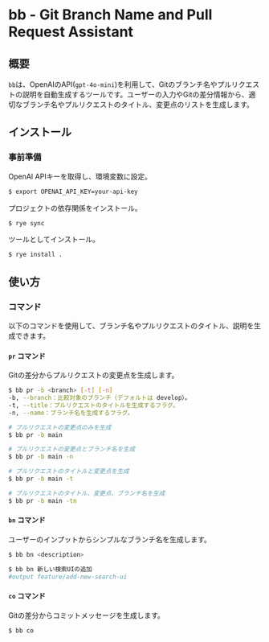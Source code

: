 # bb - Git Branch Name and Pull Request Assistant

## 概要
`bb`は、OpenAIのAPI(`gpt-4o-mini`)を利用して、Gitのブランチ名やプルリクエストの説明を自動生成するツールです。ユーザーの入力やGitの差分情報から、適切なブランチ名やプルリクエストのタイトル、変更点のリストを生成します。

## インストール

### 事前準備
OpenAI APIキーを取得し、環境変数に設定。
```bash
$ export OPENAI_API_KEY=your-api-key
```

プロジェクトの依存関係をインストール。
```bash
$ rye sync
```

ツールとしてインストール。
```bash
$ rye install .
```

## 使い方

### コマンド
以下のコマンドを使用して、ブランチ名やプルリクエストのタイトル、説明を生成できます。

#### `pr` コマンド
Gitの差分からプルリクエストの変更点を生成します。

```bash
$ bb pr -b <branch> [-t] [-n]
-b, --branch：比較対象のブランチ（デフォルトは develop）。
-t, --title：プルリクエストのタイトルを生成するフラグ。
-n, --name：ブランチ名を生成するフラグ。

# プルリクエストの変更点のみを生成
$ bb pr -b main

# プルリクエストの変更点とブランチ名を生成
$ bb pr -b main -n

# プルリクエストのタイトルと変更点を生成
$ bb pr -b main -t

# プルリクエストのタイトル、変更点、ブランチ名を生成
$ bb pr -b main -tn
```

#### `bn` コマンド
ユーザーのインプットからシンプルなブランチ名を生成します。

```bash
$ bb bn <description>

$ bb bn 新しい検索UIの追加
#output feature/add-new-search-ui
```
#### `co` コマンド
Gitの差分からコミットメッセージを生成します。

```bash
$ bb co
```
